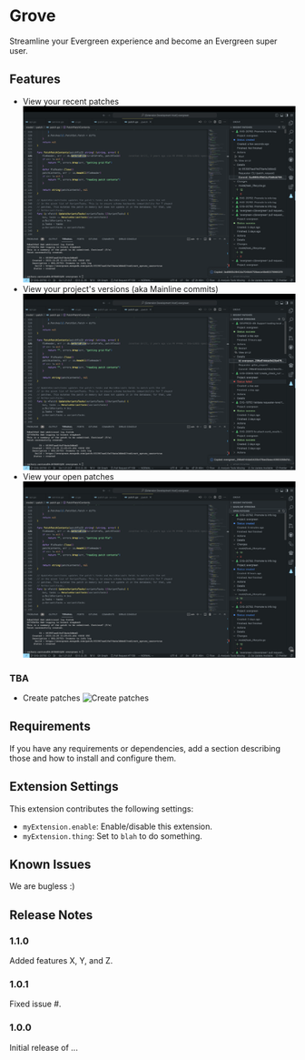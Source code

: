 # Grove

Streamline your Evergreen experience and become an Evergreen super user.

## Features

-   View your recent patches ![Recent Patches](media/features/recent_patches.png)
-   View your project's versions (aka Mainline commits) ![Project Versions](media/features/mainline_versions.png)
-   View your open patches ![Open Patches](media/features/open_patches.png)

### TBA

-   Create patches ![Create patches](media/features)

## Requirements

If you have any requirements or dependencies, add a section describing those and how to install and configure them.

## Extension Settings

This extension contributes the following settings:

-   `myExtension.enable`: Enable/disable this extension.
-   `myExtension.thing`: Set to `blah` to do something.

## Known Issues

We are bugless :)

## Release Notes

### 1.1.0

Added features X, Y, and Z.

### 1.0.1

Fixed issue #.

### 1.0.0

Initial release of ...
